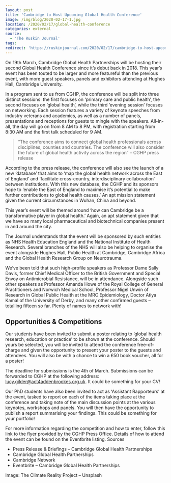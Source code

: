 ```yaml
---
layout: post
title: 'Cambridge to Host Upcoming Global Health Conference'
image: /img/blog/2020-02-17-1.jpg
location: /2020/02/17/global-health-conference
categories: external
source:
  - 'The Ruskin Journal'
tags:
redirect: 'https://ruskinjournal.com/2020/02/17/cambridge-to-host-upcoming-global-health-conference/'
---
```


On 19th March, Cambridge Global Health Partnerships will be hosting their second Global Health Conference since it’s debut back in 2018. This year’s event has been touted to be larger and more featureful than the previous event, with more guest speakers, panels and exhibitors attending at Hughes Hall, Cambridge University.

In a program sent to us from CGHP, the conference will be split into three distinct sessions: the first focuses on ‘primary care and public health’, the second focuses on ‘global health’, while the third ‘evening session’ focuses on networking. Each session features a variety of keynote speeches from industry veterans and academics, as well as a number of panels, presentations and receptions for guests to mingle with the speakers. All-in-all, the day will go on from 8 AM to 8 PM, with registration starting from 8:30 AM and the first talk scheduled for 9 AM.

> “The conference aims to connect global health professionals across disciplines, counties and countries. The conference will also consider the future of global health activity across the region” – CGHP press release

According to the press release, the conference will also see the launch of a new ‘database’ that aims to ‘map the global health network across the East of England’ and ‘facilitate cross-country, interdisciplinary collaboration’ between institutions. With this new database, the CGHP and its sponsors hope to ‘enable the East of England to maximise it’s potential to make further contributions to global health causes.’ An apt mission statement given the current circumstances in Wuhan, China and beyond.

This year’s event will be themed around ‘how can Cambridge be a transformative player in global health.’ Again, an apt statement given that we have so many local pharmaceutical and biotechnical companies present in and around the city.

The Journal understands that the event will be sponsored by such entities as NHS Health Education England and the National Institute of Health Research. Several branches of the NHS will also be helping to organise the event alongside Hughes Hall, Public Health at Cambridge, Cambridge Africa and the Global Health Research Group on Neurotrauma.

We’ve been told that such high-profile speakers as Professor Dame Sally Davis, former Chief Medical Officer to the British Government and Special Envoy on Antimicrobial Resistance, will be in attendance. Alongside such other speakers as Professor Amanda Howe of the Royal College of General Practitioners and Norwich Medical School, Professor Nigel Unwin of Research in Global Public Health at the MRC Epidemiology, Doctor Atiya Kamal of the University of Derby, and many other confirmed guests – totalling fifteen so far. Plenty of names to network with!

## Opportunities & Competitions

Our students have been invited to submit a poster relating to ‘global health research, education or practice’ to be shown at the conference. Should yours be selected, you will be invited to attend the conference free-of-charge and given the opportunity to present your poster to the guests and attendees. You will also be with a chance to win a £50 book voucher, all for a poster!

The deadline for submissions is the 4th of March. Submissions can be forwarded to CGHP at the following address: lucy.gilder@act4addenbrookes.org.uk. It could be something for your CV!

Our PhD students have also been invited to act as ‘Assistant Rapporteurs’ at the event, tasked to report on each of the items taking place at the conference and taking note of the main discussion points at the various keynotes, workshops and panels. You will then have the opportunity to publish a report summarising your findings. This could be something for your portfolio!

For more information regarding the competition and how to enter, follow this link to the flyer provided by the CGHP Press Office. Details of how to attend the event can be found on the Eventbrite listing.
Sources

- Press Release & Briefings – Cambridge Global Health Partnerships
- Cambridge Global Health Partnerships
- Cambridge Network
- Eventbrite – Cambridge Global Health Partnerships

Image: The Climate Reality Project – Unsplash
